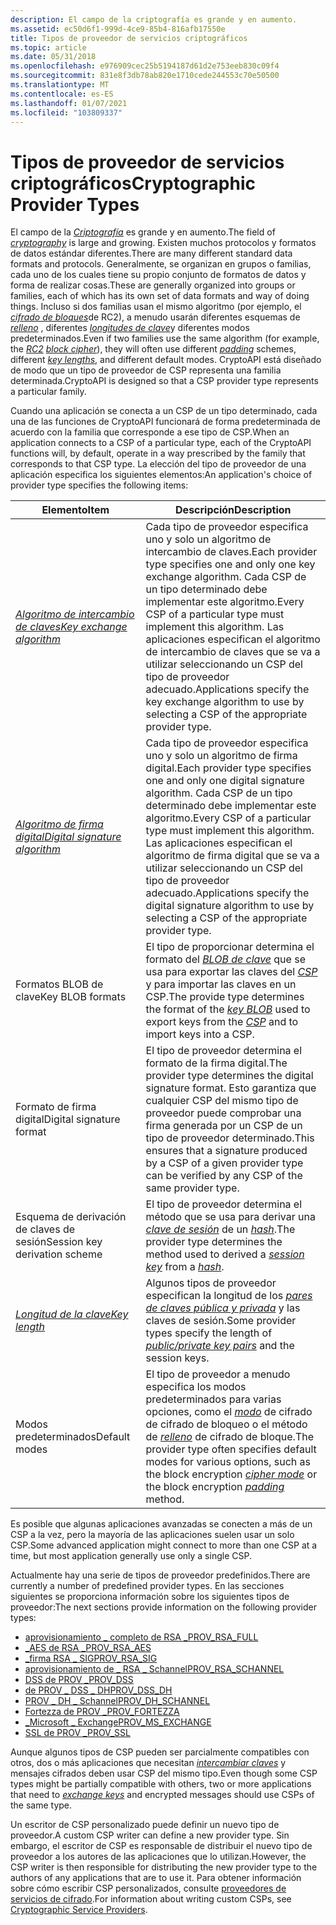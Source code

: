 ```yaml
---
description: El campo de la criptografía es grande y en aumento.
ms.assetid: ec50d6f1-999d-4ce9-85b4-816afb17550e
title: Tipos de proveedor de servicios criptográficos
ms.topic: article
ms.date: 05/31/2018
ms.openlocfilehash: e976909cec25b5194187d61d2e753eeb830c09f4
ms.sourcegitcommit: 831e8f3db78ab820e1710cede244553c70e50500
ms.translationtype: MT
ms.contentlocale: es-ES
ms.lasthandoff: 01/07/2021
ms.locfileid: "103809337"
---
```

# <a name="cryptographic-provider-types"></a><span data-ttu-id="9ee35-103">Tipos de proveedor de servicios criptográficos</span><span class="sxs-lookup"><span data-stu-id="9ee35-103">Cryptographic Provider Types</span></span>

<span data-ttu-id="9ee35-104">El campo de la [*Criptografía*](../secgloss/c-gly.md) es grande y en aumento.</span><span class="sxs-lookup"><span data-stu-id="9ee35-104">The field of [*cryptography*](../secgloss/c-gly.md) is large and growing.</span></span> <span data-ttu-id="9ee35-105">Existen muchos protocolos y formatos de datos estándar diferentes.</span><span class="sxs-lookup"><span data-stu-id="9ee35-105">There are many different standard data formats and protocols.</span></span> <span data-ttu-id="9ee35-106">Generalmente, se organizan en grupos o familias, cada uno de los cuales tiene su propio conjunto de formatos de datos y forma de realizar cosas.</span><span class="sxs-lookup"><span data-stu-id="9ee35-106">These are generally organized into groups or families, each of which has its own set of data formats and way of doing things.</span></span> <span data-ttu-id="9ee35-107">Incluso si dos familias usan el mismo algoritmo (por ejemplo, el [](../secgloss/r-gly.md) [*cifrado de bloques*](../secgloss/b-gly.md)de RC2), a menudo usarán diferentes esquemas de [*relleno*](../secgloss/p-gly.md) , diferentes [*longitudes de clave*](../secgloss/k-gly.md)y diferentes modos predeterminados.</span><span class="sxs-lookup"><span data-stu-id="9ee35-107">Even if two families use the same algorithm (for example, the [*RC2*](../secgloss/r-gly.md) [*block cipher*](../secgloss/b-gly.md)), they will often use different [*padding*](../secgloss/p-gly.md) schemes, different [*key lengths*](../secgloss/k-gly.md), and different default modes.</span></span> <span data-ttu-id="9ee35-108">CryptoAPI está diseñado de modo que un tipo de proveedor de CSP representa una familia determinada.</span><span class="sxs-lookup"><span data-stu-id="9ee35-108">CryptoAPI is designed so that a CSP provider type represents a particular family.</span></span>

<span data-ttu-id="9ee35-109">Cuando una aplicación se conecta a un CSP de un tipo determinado, cada una de las funciones de CryptoAPI funcionará de forma predeterminada de acuerdo con la familia que corresponde a ese tipo de CSP.</span><span class="sxs-lookup"><span data-stu-id="9ee35-109">When an application connects to a CSP of a particular type, each of the CryptoAPI functions will, by default, operate in a way prescribed by the family that corresponds to that CSP type.</span></span> <span data-ttu-id="9ee35-110">La elección del tipo de proveedor de una aplicación especifica los siguientes elementos:</span><span class="sxs-lookup"><span data-stu-id="9ee35-110">An application's choice of provider type specifies the following items:</span></span>



| <span data-ttu-id="9ee35-111">Elemento</span><span class="sxs-lookup"><span data-stu-id="9ee35-111">Item</span></span>                                                                                                                                | <span data-ttu-id="9ee35-112">Descripción</span><span class="sxs-lookup"><span data-stu-id="9ee35-112">Description</span></span>                                                                                                                                                                                                                                                                                            |
|-------------------------------------------------------------------------------------------------------------------------------------|--------------------------------------------------------------------------------------------------------------------------------------------------------------------------------------------------------------------------------------------------------------------------------------------------------|
| [<span data-ttu-id="9ee35-113">*Algoritmo de intercambio de claves*</span><span class="sxs-lookup"><span data-stu-id="9ee35-113">*Key exchange algorithm*</span></span>](../secgloss/k-gly.md)                | <span data-ttu-id="9ee35-114">Cada tipo de proveedor especifica uno y solo un algoritmo de intercambio de claves.</span><span class="sxs-lookup"><span data-stu-id="9ee35-114">Each provider type specifies one and only one key exchange algorithm.</span></span> <span data-ttu-id="9ee35-115">Cada CSP de un tipo determinado debe implementar este algoritmo.</span><span class="sxs-lookup"><span data-stu-id="9ee35-115">Every CSP of a particular type must implement this algorithm.</span></span> <span data-ttu-id="9ee35-116">Las aplicaciones especifican el algoritmo de intercambio de claves que se va a utilizar seleccionando un CSP del tipo de proveedor adecuado.</span><span class="sxs-lookup"><span data-stu-id="9ee35-116">Applications specify the key exchange algorithm to use by selecting a CSP of the appropriate provider type.</span></span>                                                        |
| [<span data-ttu-id="9ee35-117">*Algoritmo de firma digital*</span><span class="sxs-lookup"><span data-stu-id="9ee35-117">*Digital signature algorithm*</span></span>](../secgloss/d-gly.md) | <span data-ttu-id="9ee35-118">Cada tipo de proveedor especifica uno y solo un algoritmo de firma digital.</span><span class="sxs-lookup"><span data-stu-id="9ee35-118">Each provider type specifies one and only one digital signature algorithm.</span></span> <span data-ttu-id="9ee35-119">Cada CSP de un tipo determinado debe implementar este algoritmo.</span><span class="sxs-lookup"><span data-stu-id="9ee35-119">Every CSP of a particular type must implement this algorithm.</span></span> <span data-ttu-id="9ee35-120">Las aplicaciones especifican el algoritmo de firma digital que se va a utilizar seleccionando un CSP del tipo de proveedor adecuado.</span><span class="sxs-lookup"><span data-stu-id="9ee35-120">Applications specify the digital signature algorithm to use by selecting a CSP of the appropriate provider type.</span></span>                                              |
| <span data-ttu-id="9ee35-121">Formatos BLOB de clave</span><span class="sxs-lookup"><span data-stu-id="9ee35-121">Key BLOB formats</span></span>                                                                                                                    | <span data-ttu-id="9ee35-122">El tipo de proporcionar determina el formato del [*BLOB de clave*](../secgloss/k-gly.md) que se usa para exportar las claves del [*CSP*](../secgloss/c-gly.md) y para importar las claves en un CSP.</span><span class="sxs-lookup"><span data-stu-id="9ee35-122">The provide type determines the format of the [*key BLOB*](../secgloss/k-gly.md) used to export keys from the [*CSP*](../secgloss/c-gly.md) and to import keys into a CSP.</span></span> |
| <span data-ttu-id="9ee35-123">Formato de firma digital</span><span class="sxs-lookup"><span data-stu-id="9ee35-123">Digital signature format</span></span>                                                                                                            | <span data-ttu-id="9ee35-124">El tipo de proveedor determina el formato de la firma digital.</span><span class="sxs-lookup"><span data-stu-id="9ee35-124">The provider type determines the digital signature format.</span></span> <span data-ttu-id="9ee35-125">Esto garantiza que cualquier CSP del mismo tipo de proveedor puede comprobar una firma generada por un CSP de un tipo de proveedor determinado.</span><span class="sxs-lookup"><span data-stu-id="9ee35-125">This ensures that a signature produced by a CSP of a given provider type can be verified by any CSP of the same provider type.</span></span>                                                                                                              |
| <span data-ttu-id="9ee35-126">Esquema de derivación de claves de sesión</span><span class="sxs-lookup"><span data-stu-id="9ee35-126">Session key derivation scheme</span></span>                                                                                                       | <span data-ttu-id="9ee35-127">El tipo de proveedor determina el método que se usa para derivar una [*clave de sesión*](../secgloss/s-gly.md) de un [*hash*](../secgloss/h-gly.md).</span><span class="sxs-lookup"><span data-stu-id="9ee35-127">The provider type determines the method used to derived a [*session key*](../secgloss/s-gly.md) from a [*hash*](../secgloss/h-gly.md).</span></span>                                                                                   |
| [<span data-ttu-id="9ee35-128">*Longitud de la clave*</span><span class="sxs-lookup"><span data-stu-id="9ee35-128">*Key length*</span></span>](../secgloss/k-gly.md)                                                    | <span data-ttu-id="9ee35-129">Algunos tipos de proveedor especifican la longitud de los [*pares de claves pública y privada*](../secgloss/p-gly.md) y las claves de sesión.</span><span class="sxs-lookup"><span data-stu-id="9ee35-129">Some provider types specify the length of [*public/private key pairs*](../secgloss/p-gly.md) and the session keys.</span></span>                                                                                                               |
| <span data-ttu-id="9ee35-130">Modos predeterminados</span><span class="sxs-lookup"><span data-stu-id="9ee35-130">Default modes</span></span>                                                                                                                       | <span data-ttu-id="9ee35-131">El tipo de proveedor a menudo especifica los modos predeterminados para varias opciones, como el [*modo*](../secgloss/c-gly.md) de cifrado de cifrado de bloqueo o el método de [*relleno*](../secgloss/p-gly.md) de cifrado de bloque.</span><span class="sxs-lookup"><span data-stu-id="9ee35-131">The provider type often specifies default modes for various options, such as the block encryption [*cipher mode*](../secgloss/c-gly.md) or the block encryption [*padding*](../secgloss/p-gly.md) method.</span></span>          |



 

<span data-ttu-id="9ee35-132">Es posible que algunas aplicaciones avanzadas se conecten a más de un CSP a la vez, pero la mayoría de las aplicaciones suelen usar un solo CSP.</span><span class="sxs-lookup"><span data-stu-id="9ee35-132">Some advanced application might connect to more than one CSP at a time, but most application generally use only a single CSP.</span></span>

<span data-ttu-id="9ee35-133">Actualmente hay una serie de tipos de proveedor predefinidos.</span><span class="sxs-lookup"><span data-stu-id="9ee35-133">There are currently a number of predefined provider types.</span></span> <span data-ttu-id="9ee35-134">En las secciones siguientes se proporciona información sobre los siguientes tipos de proveedor:</span><span class="sxs-lookup"><span data-stu-id="9ee35-134">The next sections provide information on the following provider types:</span></span>

-   [<span data-ttu-id="9ee35-135">aprovisionamiento \_ completo de RSA \_</span><span class="sxs-lookup"><span data-stu-id="9ee35-135">PROV\_RSA\_FULL</span></span>](prov-rsa-full.md)
-   [<span data-ttu-id="9ee35-136">\_AES de RSA \_</span><span class="sxs-lookup"><span data-stu-id="9ee35-136">PROV\_RSA\_AES</span></span>](prov-rsa-aes.md)
-   [<span data-ttu-id="9ee35-137">\_firma RSA \_ SIG</span><span class="sxs-lookup"><span data-stu-id="9ee35-137">PROV\_RSA\_SIG</span></span>](prov-rsa-sig.md)
-   [<span data-ttu-id="9ee35-138">aprovisionamiento de \_ RSA \_ Schannel</span><span class="sxs-lookup"><span data-stu-id="9ee35-138">PROV\_RSA\_SCHANNEL</span></span>](prov-rsa-schannel.md)
-   [<span data-ttu-id="9ee35-139">DSS de PROV \_</span><span class="sxs-lookup"><span data-stu-id="9ee35-139">PROV\_DSS</span></span>](prov-dss.md)
-   [<span data-ttu-id="9ee35-140">de PROV \_ DSS \_ DH</span><span class="sxs-lookup"><span data-stu-id="9ee35-140">PROV\_DSS\_DH</span></span>](prov-dss-dh.md)
-   [<span data-ttu-id="9ee35-141">PROV \_ DH \_ Schannel</span><span class="sxs-lookup"><span data-stu-id="9ee35-141">PROV\_DH\_SCHANNEL</span></span>](prov-dh-schannel.md)
-   [<span data-ttu-id="9ee35-142">Fortezza de PROV \_</span><span class="sxs-lookup"><span data-stu-id="9ee35-142">PROV\_FORTEZZA</span></span>](prov-fortezza.md)
-   [<span data-ttu-id="9ee35-143">\_Microsoft \_ Exchange</span><span class="sxs-lookup"><span data-stu-id="9ee35-143">PROV\_MS\_EXCHANGE</span></span>](prov-ms-exchange.md)
-   [<span data-ttu-id="9ee35-144">SSL de PROV \_</span><span class="sxs-lookup"><span data-stu-id="9ee35-144">PROV\_SSL</span></span>](prov-ssl.md)

<span data-ttu-id="9ee35-145">Aunque algunos tipos de CSP pueden ser parcialmente compatibles con otros, dos o más aplicaciones que necesitan [*intercambiar claves*](../secgloss/e-gly.md) y mensajes cifrados deben usar CSP del mismo tipo.</span><span class="sxs-lookup"><span data-stu-id="9ee35-145">Even though some CSP types might be partially compatible with others, two or more applications that need to [*exchange keys*](../secgloss/e-gly.md) and encrypted messages should use CSPs of the same type.</span></span>

<span data-ttu-id="9ee35-146">Un escritor de CSP personalizado puede definir un nuevo tipo de proveedor.</span><span class="sxs-lookup"><span data-stu-id="9ee35-146">A custom CSP writer can define a new provider type.</span></span> <span data-ttu-id="9ee35-147">Sin embargo, el escritor de CSP es responsable de distribuir el nuevo tipo de proveedor a los autores de las aplicaciones que lo utilizan.</span><span class="sxs-lookup"><span data-stu-id="9ee35-147">However, the CSP writer is then responsible for distributing the new provider type to the authors of any applications that are to use it.</span></span> <span data-ttu-id="9ee35-148">Para obtener información sobre cómo escribir CSP personalizados, consulte [proveedores de servicios de cifrado](cryptographic-service-providers.md).</span><span class="sxs-lookup"><span data-stu-id="9ee35-148">For information about writing custom CSPs, see [Cryptographic Service Providers](cryptographic-service-providers.md).</span></span>

 

 

